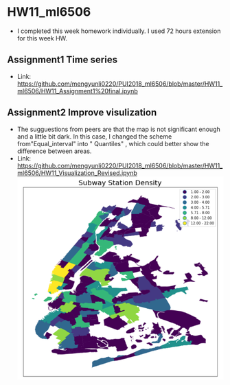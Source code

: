# HW11_ml6506
* I completed this week homework individually. I used 72 hours extension for this week HW.

## Assignment1 Time series
* Link: https://github.com/mengyunli0220/PUI2018_ml6506/blob/master/HW11_ml6506/HW11_Assignment1%20final.ipynb
## Assignment2 Improve visulization 
* The sugguestions from peers are that the map is not significant enough and a little bit dark. In this case, I changed the scheme from"Equal_interval"  into " Quantiles" , which could better show the difference between areas.
* Link: https://github.com/mengyunli0220/PUI2018_ml6506/blob/master/HW11_ml6506/HW11_Visualization_Revised.ipynb
![plot](HW11_Visualization.png)
